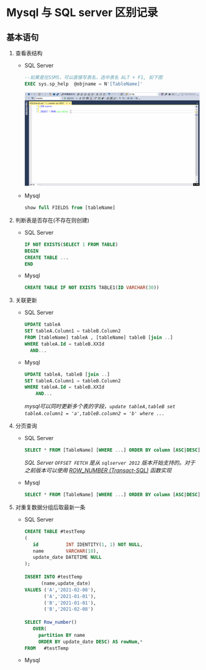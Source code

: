 # Mysql 与 SQL server 区别记录

## 基本语句

1. 查看表结构
    - SQL Server

      ```sql
      --如果是在SSMS，可以直接写表名，选中表名 ALT + F1, 如下图
      EXEC sys.sp_help  @objname = N'[TableName]'
      ```

      ![ssms_show_table_Definition](images/ssms_show_table_Definition.gif)

    - Mysql

      ```sql
      show full FIELDS from [tableName]
      ```

2. 判断表是否存在(不存在则创建)

    - SQL Server

      ```sql
      IF NOT EXISTS(SELECT 1 FROM TABLE)
      BEGIN
      CREATE TABLE ...
      END
      ```

    - Mysql

      ```sql
      CREATE TABLE IF NOT EXISTS TABLE1(ID VARCHAR(30))
      ```

3. 关联更新

    - SQL Server

      ```sql
      UPDATE tableA
      SET tableA.Column1 = tableB.Column2
      FROM [tableName] tableA , [tableName] tableB [join ..]
      WHERE tableA.Id = tableB.XXId
        AND...
      ```

    - Mysql

      ```sql
      UPDATE tableA, tableB [join ..]
      SET tableA.Column1 = tableB.Column2
      WHERE tableA.Id = tableB.XXId
          AND...
      ```

      *mysql可以同时更新多个表的字段，`update tableA,tableB set tableA.column1 = 'a',tableB.column2 = 'b' where ...`*

4. 分页查询

    - SQL Server

        ```sql
        SELECT * FROM [TableName] [WHERE ...] ORDER BY column [ASC|DESC] OFFSET {(page - 1) * rows} ROWS FETCH NEXT {rows} ROWS ONLY
        ```

        *SQL Server `OFFSET FETCH` 是从 `sqlserver 2012` 版本开始支持的。对于之前版本可以使用 [ROW_NUMBER (Transact-SQL)](https://docs.microsoft.com/zh-cn/sql/t-sql/functions/row-number-transact-sql?view=sql-server-ver15) 函数实现*

    - Mysql

        ```sql
        SELECT * FROM [TableName] [WHERE ...] ORDER BY column [ASC|DESC] LIMIT {(page - 1) * rows} , {rows}
        ```
5. 对重复数据分组后取最新一条
    - SQL Server

      ```sql
      CREATE TABLE #testTemp
      (
         id          INT IDENTITY(1, 1) NOT NULL,
         name        VARCHAR(10),
         update_date DATETIME NULL
      );

      INSERT INTO #testTemp
            (name,update_date)
      VALUES ('A','2021-02-08'),
             ('A','2021-01-01'),
             ('B','2021-01-01'),
             ('B','2021-02-08')

      SELECT Row_number()
         OVER(
           partition BY name
           ORDER BY update_date DESC) AS rowNum,*
      FROM   #testTemp 
      ```

    - Mysql

      ```sql
      
      ```
